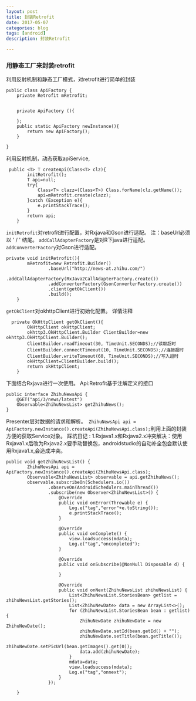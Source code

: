 ```yaml
---
layout: post
title: 封装Retrofit
date: 2017-05-07
categories: blog
tags: [android]
description: 封装Retrofit

---
```

### 用静态工厂来封装retrofit
利用反射机制和静态工厂模式，对retrofit进行简单的封装
```
public class ApiFactory {
    private Retrofit mRetrofit;


    private ApiFactory (){

    };
    public static ApiFactory newInstance(){
        return new ApiFactory();
    }

}
```

利用反射机制，动态获取apiService,
```
 public <T> T createApi(Class<T> clz){
        initRetrofit();
        T api=null;
        try{
            Class<T> clazz=(Class<T>) Class.forName(clz.getName());
            api=mRetrofit.create(clazz);
        }catch (Exception e){
            e.printStackTrace();
        }
        return api;
    }
```
`initRetrofit`对retrofit进行配置，对Rxjava和Gson进行适配。
 注：baseUrl必须以 ' / ' 结尾。
`addCallAdapterFactory`是对R下java进行适配。
`addConverterFactory`对Gson进行适配。
```
private void initRetrofit(){
        mRetrofit=new Retrofit.Builder()
                .baseUrl("http://news-at.zhihu.com/")
                .addCallAdapterFactory(RxJava2CallAdapterFactory.create())
                .addConverterFactory(GsonConverterFactory.create())
                .client(getOkClient())
                .build();
    }
```
`getOkClient`对okhttpClient进行初始化配置。
详情注释
```
  private OkHttpClient getOkClient(){
        OkHttpClient okHttpClient;
        okhttp3.OkHttpClient.Builder ClientBuilder=new okhttp3.OkHttpClient.Builder();
        ClientBuilder.readTimeout(30, TimeUnit.SECONDS);//读取超时
        ClientBuilder.connectTimeout(10, TimeUnit.SECONDS);//连接超时
        ClientBuilder.writeTimeout(60, TimeUnit.SECONDS);//写入超时
        okHttpClient=ClientBuilder.build();
        return okHttpClient;
    }
```


下面结合Rxjava进行一次使用。
Api:Retrofit基于注解定义的接口
```
public interface ZhihuNewsApi {
    @GET("api/3/news/latest")
    Observable<ZhihuNewsList> getZhihuNews();
}
```
Presenter层对数据的请求和解析。` ZhihuNewsApi api = ApiFactory.newInstance().createApi(ZhihuNewsApi.class);`利用上面的封装方便的获取Service对象。
踩坑日记 : 
1.Rxjava1.x和Rxjava2.x冲突解决：使用Rxjava1.x后改为Rxjava2.x要手动替换包，androidstudio的自动补全包会默认使用Rxjava1.x,会造成冲突。
```
public void getZhihuNewsList() {
        ZhihuNewsApi api = ApiFactory.newInstance().createApi(ZhihuNewsApi.class);
        Observable<ZhihuNewsList> observable = api.getZhihuNews();
        observable.subscribeOn(Schedulers.io())
                .observeOn(AndroidSchedulers.mainThread())
                .subscribe(new Observer<ZhihuNewsList>() {
                    @Override
                    public void onError(Throwable e) {
                        Log.e("tag","error"+e.toString());
                        e.printStackTrace();
                    }

                    @Override
                    public void onComplete() {
                        view.loadsuccess(mdata);
                        Log.e("tag","oncompleted");
                    }

                    @Override
                    public void onSubscribe(@NonNull Disposable d) {

                    }

                    @Override
                    public void onNext(ZhihuNewsList zhihuNewsList) {
                        List<ZhihuNewsList.StoriesBean> getlist = zhihuNewsList.getStories();
                        List<ZhihuNewDate> data = new ArrayList<>();
                        for (ZhihuNewsList.StoriesBean bean : getlist) {
                            ZhihuNewDate zhihuNewDate = new ZhihuNewDate();
                            zhihuNewDate.setId(bean.getId() + "");
                            zhihuNewDate.setTitle(bean.getTitle());
                            zhihuNewDate.setPicUrl(bean.getImages().get(0));
                            data.add(zhihuNewDate);
                        }
                        mdata=data;
                        view.loadsuccess(mdata);
                        Log.e("tag","onnext");
                    }
                });

    }
```